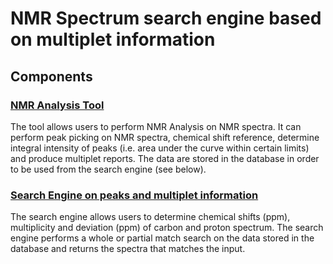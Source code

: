# NMR Spectrum search engine based on multiplet information

## Components

### [NMR Analysis Tool](https://github.com/psalios/sh/tree/master/nmr-spectrum)
The tool allows users to perform NMR Analysis on NMR spectra. It can perform peak picking on NMR spectra, chemical shift reference, determine integral intensity of peaks (i.e. area under the curve within certain limits) and produce multiplet reports.
The data are stored in the database in order to be used from the search engine (see below).

### [Search Engine on peaks and multiplet information](https://github.com/psalios/sh/tree/master/peaks)
The search engine allows users to determine chemical shifts (ppm), multiplicity and deviation (ppm) of carbon and proton spectrum. The search engine performs a whole or partial match search on the data stored in the database and returns the spectra that matches the input.

